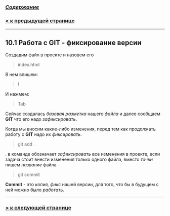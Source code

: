 ### [***Содержание***](./readmy.md)

### [**< к предыдущей странице**](./firstproject.md)
---

## **10.1 Работа с GIT - фиксирование версии**

Создадим файл в проекте и назовем его 
>index.html

В нем впишем: 
>!

И нажмем:

>Tab

Сейчас создалась *базовая разметка* нашего *файла* и далее сообщаем **GIT** что его надо *зафиксировать*.

Когда мы вносим какие-либо изменения, перед тем как продолжать работу с **GIT** надо их *фиксировать*.

> git add .

. в команде обозначает *зафиксировать* все изменения в проекте, если задача стоит внести изменения только одного файла, вместо *точки* пишем *название* файла

>git commit 

**Commit** - это *копия, фикс*  нашей версии, для того, что бы в будущем с ней можно было *работать*. 

---

### [**> к следующей странице**](./firstfile.md)